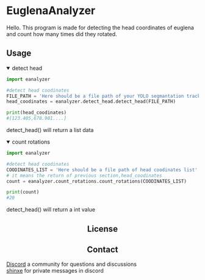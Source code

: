 # **EuglenaAnalyzer**

Hello.
This program is made for detecting the head coordinates of euglena and count how many times did they rotated.

## Usage
<details open>
<summary>detect head</summary>

```python
import eanalyzer

#detect head coodinates
FILE_PATH = 'Here should be a file path of your YOLO segmantation tracking data txt'
head_coodinates = eanalyzer.detect_head.detect_head(FILE_PATH)

print(head_coodinates)
#[123.405,678.901....]
```
detect_head() will return a list data
</details>

<details open>
<summary>count rotations</summary>

```python
import eanalyzer

#detect head coodinates
COODINATES_LIST = 'Here should be a file path of head coodinates list'
# it means the return of previous section,head_coodinates
count = eanalyzer.count_rotations.count_rotations(COODINATES_LIST)

print(count)
#20
```
detect_head() will return a int value
</details>

## <div style='text-align:center'>License</div>


## <div style='text-align:center'>Contact</div>

[Discord](https://xalyfi.com/discord) a community for questions and discussions<br>
[shinxe](https://discordapp.com/users/1099992603073724547/) for private messages in discord